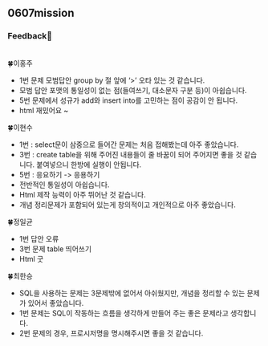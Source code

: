 ## <strong>0607mission</strong>

<strong> <h3>Feedback📝</h3></strong>
<br>
🍀이홍주
 - 1번 문제 모범답안 group by 절 앞에 ‘>’ 오타 있는 것 같습니다.
 - 모범 답안 포맷의 통일성이 없는 점(들여쓰기, 대소문자 구분 등)이 아쉽습니다.
 - 5번 문제에서 성규가 add와 insert into를 고민하는 점이 공감이 안 됩니다.
 - html 재밌어요 ~

🍀이현수
 - 1번 : select문이 삼중으로 들어간 문제는 처음 접해봤는데 아주 좋았습니다.
 - 3번 : create table을 위해 주어진 내용들이 줄 바꿈이 되어 주어지면 좋을 것 같습니다. 붙여넣으니 한방에 실행이 안됩니다.
 - 5번 : 응요하기 -> 응용하기
 - 전반적인 통일성이 아쉽습니다.
 - Html 제작 능력이 아주 뛰어난 것 같습니다.
 - 개념 정리문제가 포함되어 있는게 창의적이고 개인적으로 아주 좋았습니다. 

🍀정일균
 - 1번 답안 오류
 - 3번 문제 table 띄어쓰기
 - Html 굿

🍀최한승
 - SQL을 사용하는 문제는 3문제밖에 없어서 아쉬웠지만, 개념을 정리할 수 있는 문제가 있어서 좋았습니다.
 - 1번 문제는 SQL이 작동하는 흐름을 생각하게 만들어 주는 좋은 문제라고 생각합니다.
 - 2번 문제의 경우, 프로시저명을 명시해주시면 좋을 것 같습니다.
